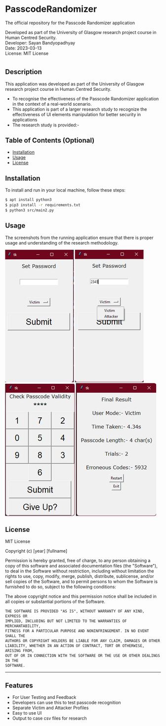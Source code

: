 # PasscodeRandomizer
The official repository for the Passcode Randomizer application

Developed as part of the University of Glasgow research project course in Human Centred Security. <br>
Developer: Sayan Bandyopadhyay <br>
Date: 2023-03-13 <br>
License: MIT License <br> 

# <PasscodeRandomizer>

## Description

This application was developed as part of the University of Glasgow research project course in Human Centred Security.

- To recognise the effectiveness of the Passcode Randomizer application in the context of a real-world scenario.
- This application is part of a larger research study to recognize the effectiveness of UI elements manipulation for better security in applications
- The research study is provided:-

## Table of Contents (Optional)

- [Installation](#installation)
- [Usage](#usage)
- [License](#license)

## Installation

To install and run in your local machine, follow these steps:

```bash
$ apt install python3
$ pip3 install -r requirements.txt
$ python3 src/main2.py
```

## Usage

The screenshots from the running application ensure that there is proper usage and understanding of the research methodology.

![Selection Screen](assets/main1.png)
![Mode Selection](assets/main2.png)
![Passcode Enter](assets/main3.png)
![Results and Review](assets/main4.png)

## License

MIT License

Copyright (c) [year] [fullname]

Permission is hereby granted, free of charge, to any person obtaining a copy
of this software and associated documentation files (the "Software"), to deal
in the Software without restriction, including without limitation the rights
to use, copy, modify, merge, publish, distribute, sublicense, and/or sell
copies of the Software, and to permit persons to whom the Software is
furnished to do so, subject to the following conditions:

The above copyright notice and this permission notice shall be included in all
copies or substantial portions of the Software.

```
THE SOFTWARE IS PROVIDED "AS IS", WITHOUT WARRANTY OF ANY KIND, EXPRESS OR
IMPLIED, INCLUDING BUT NOT LIMITED TO THE WARRANTIES OF MERCHANTABILITY,
FITNESS FOR A PARTICULAR PURPOSE AND NONINFRINGEMENT. IN NO EVENT SHALL THE
AUTHORS OR COPYRIGHT HOLDERS BE LIABLE FOR ANY CLAIM, DAMAGES OR OTHER
LIABILITY, WHETHER IN AN ACTION OF CONTRACT, TORT OR OTHERWISE, ARISING FROM,
OUT OF OR IN CONNECTION WITH THE SOFTWARE OR THE USE OR OTHER DEALINGS IN THE
SOFTWARE.
```

---

## Features

- For User Testing and Feedback
- Developers can use this to test passcode recognition
- Separate Victim and Attacker Profiles
- Easy to use UI
- Output to case csv files for research